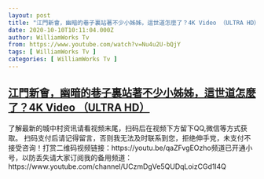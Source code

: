 ```yaml
---
layout: post
title: "江門新會，幽暗的巷子裏站著不少小姊姊，這世道怎麼了？4K Video （ULTRA HD）"
date: 2020-10-10T10:11:04.000Z
author: WilliamWorks Tv
from: https://www.youtube.com/watch?v=Nu4u2U-bQjY
tags: [ WilliamWorks Tv ]
categories: [ WilliamWorks Tv ]
---
```

<!--1602324664000-->
[江門新會，幽暗的巷子裏站著不少小姊姊，這世道怎麼了？4K Video （ULTRA HD）](https://www.youtube.com/watch?v=Nu4u2U-bQjY)
------

<div>
了解最新的城中村资讯请看视频末尾，扫码后在视频下方留下QQ,微信等方式获取。 扫码支付后请记得留言，否则我无法及时联系到您，拒绝伸手党，未支付不接受咨询！打赏二维码视频链接：https://youtu.be/qaZFvgEOzho频道已开通小号，以防丢失请大家订阅我的备用频道：https://www.youtube.com/channel/UCzmDgVe5QUDqLoizCGd1l4Q
</div>
